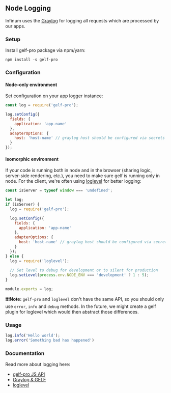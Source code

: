 ## Node Logging

Infinum uses the [Graylog](https://www.graylog.org/) for logging all requests which are processed by our apps.

### Setup

Install gelf-pro package via npm/yarn:

```npm install -s gelf-pro```

### Configuration

#### Node-only environment

Set configuration on your app logger instance:

```Javascript
const log = require('gelf-pro');

log.setConfig({
  fields: {
    application: 'app-name'
  },
  adapterOptions: {
    host: 'host-name' // graylog host should be configured via secrets
  }
});
```

#### Isomorphic environment

If your code is running both in node and in the browser (sharing logic, server-side rendering, etc.), you need to make sure gelf is running only in node. For the client, we're often using [loglevel](https://github.com/pimterry/loglevel) for better logging:

```Javascript
const isServer = typeof window === 'undefined';

let log;
if (isServer) {
  log = require('gelf-pro');

  log.setConfig({
    fields: {
      application: 'app-name'
    },
    adapterOptions: {
      host: 'host-name' // graylog host should be configured via secrets
    }
  });
} else {
  log = require('loglevel');
  
  // Set level to debug for development or to silent for production
  log.setLevel(process.env.NODE_ENV === 'development' ? 1 : 5);
}

module.exports = log;
```

**❗❗❗Note:** `gelf-pro` and `loglevel` don't have the same API, so you should only use `error`, `info` and `debug` methods. In the future, we might create a gelf plugin for loglevel which would then abstract those differences.

### Usage

```Javascript
log.info('Hello world');
log.error('Something bad has happened')
```

### Documentation

Read more about logging here:
* [gelf-pro JS API](https://github.com/kkamkou/node-gelf-pro)
* [Graylog & GELF](http://docs.graylog.org/en/latest/pages/gelf.html)
* [loglevel](https://github.com/pimterry/loglevel)
